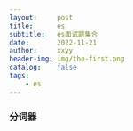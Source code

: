 ```yaml
---
layout:     post
title:      es
subtitle:   es面试题集合
date:       2022-11-21
author:     xxyy
header-img: img/the-first.png
catalog:    false
tags:
    - es
---
```


### 分词器
